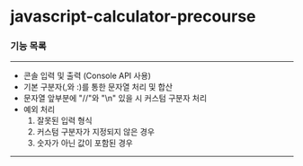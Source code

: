 # javascript-calculator-precourse

### 기능 목록
---
- 콘솔 입력 및 출력 (Console API 사용)
- 기본 구분자(,와 :)를 통한 문자열 처리 및 합산
- 문자열 앞부분에 "//"와 "\n" 있을 시 커스텀 구분자 처리
- 예외 처리
    1. 잘못된 입력 형식
    2. 커스텀 구분자가 지정되지 않은 경우
    3. 숫자가 아닌 값이 포함된 경우
---
